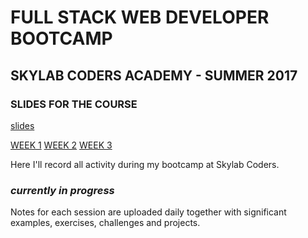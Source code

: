 # FULL STACK WEB DEVELOPER BOOTCAMP
## SKYLAB CODERS ACADEMY - SUMMER 2017

### SLIDES FOR THE COURSE
[slides](https://skylabcoders.github.io/bootcamp-julio2017/)

[WEEK 1](./Week1)
[WEEK 2](./Week2)
[WEEK 3](./Week3)


Here I'll record all activity during my bootcamp at Skylab Coders.

### *currently in progress*
Notes for each session are uploaded daily together with significant examples, exercises, challenges and projects. 